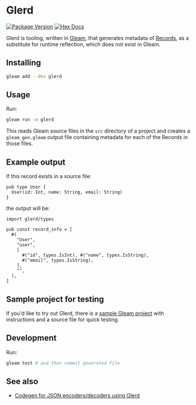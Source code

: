 # Glerd

[![Package Version](https://img.shields.io/hexpm/v/glerd)](https://hex.pm/packages/glerd)
[![Hex Docs](https://img.shields.io/badge/hex-docs-ffaff3)](https://hexdocs.pm/glerd/)

Glerd is tooling, written in [Gleam](https://gleam.run/), that generates metadata of
[Records](https://tour.gleam.run/data-types/records/), as a
substitute for runtime reflection, which does not exist in Gleam.

## Installing

```sh
gleam add --dev glerd
```

## Usage

Run:

```sh
gleam run -m glerd
```

This reads Gleam source files in the `src` directory of a project and creates
a `gleam_gen.gleam` output file containing metadata for each of the Records in
those files.

## Example output

If this record exists in a source file:

```gleam
pub type User {
  User(id: Int, name: String, email: String)
}
```

the output will be:

```gleam
import glerd/types

pub const record_info = [
  #(
    "User",
    "user",
    [
      #("id", types.IsInt), #("name", types.IsString),
      #("email", types.IsString),
    ],
    "",
  ),
]
```

## Sample project for testing

If you'd like to try out Glerd, there is a
[sample Gleam project](https://github.com/jasonprogrammer/glerd_example) with
instructions and a source file for quick testing.

## Development

Run:

```sh
gleam test # and then commit generated file
```

## See also

* [Codegen for JSON encoders/decoders using Glerd](https://github.com/darky/glerd-json)
